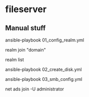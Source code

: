 # fileserver

## Manual stuff

ansible-playbook 01_config_realm.yml

realm join "domain"

realm list

ansible-playbook 02_create_disk.yml

ansible-playbook 03_smb_config.yml

net ads join -U administrator